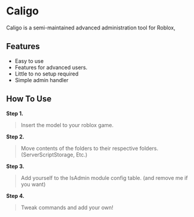 # Caligo
Caligo is a semi-maintained advanced administration tool for Roblox, 

## Features
* Easy to use
* Features for advanced users.
* Little to no setup required
* Simple admin handler

## How To Use
**Step 1.**
> Insert the model to your roblox game.
 
**Step 2.**
> Move contents of the folders to their respective folders. (ServerScriptStorage, Etc.)

**Step 3.**
> Add yourself to the IsAdmin module config table. (and remove me if you want)

**Step 4.**
> Tweak commands and add your own!
